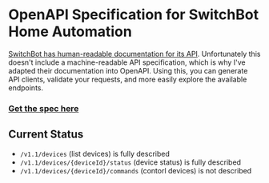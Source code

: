# OpenAPI Specification for SwitchBot Home Automation

[SwitchBot has human-readable documentation for its API](https://github.com/OpenWonderLabs/SwitchBotAPI). Unfortunately this doesn't include a machine-readable API specification, which is why I've adapted their documentation into OpenAPI.
Using this, you can generate API clients, validate your requests, and more easily explore the available endpoints.

### [Get the spec here](https://github.com/multimeric/SwitchBotOpenAPI/blob/main/openapi.yml)

## Current Status

* `/v1.1/devices` (list devices) is fully described
* `/v1.1/devices/{deviceId}/status` (device status) is fully described
* `/v1.1/devices/{deviceId}/commands` (contorl devices) is not described
